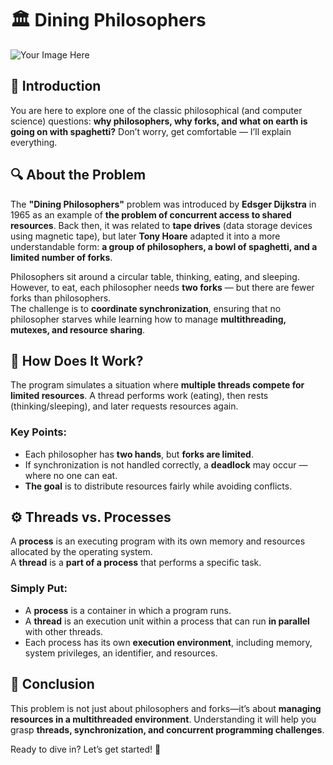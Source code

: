 # 🏛️ Dining Philosophers

![Your Image Here]([image_url](https://github.com/Moleksan/42_School_Philosophers/blob/main/_29f14337-1c4f-436e-823f-d63072f4cd9b%20(1).jpeg))

## 📖 Introduction  
You are here to explore one of the classic philosophical (and computer science) questions: **why philosophers, why forks, and what on earth is going on with spaghetti?** Don’t worry, get comfortable — I’ll explain everything.  

## 🔍 About the Problem  
The **"Dining Philosophers"** problem was introduced by **Edsger Dijkstra** in 1965 as an example of **the problem of concurrent access to shared resources**. Back then, it was related to **tape drives** (data storage devices using magnetic tape), but later **Tony Hoare** adapted it into a more understandable form: **a group of philosophers, a bowl of spaghetti, and a limited number of forks**.  

Philosophers sit around a circular table, thinking, eating, and sleeping. However, to eat, each philosopher needs **two forks** — but there are fewer forks than philosophers.  
The challenge is to **coordinate synchronization**, ensuring that no philosopher starves while learning how to manage **multithreading, mutexes, and resource sharing**.  

## 🤔 How Does It Work?  
The program simulates a situation where **multiple threads compete for limited resources**. A thread performs work (eating), then rests (thinking/sleeping), and later requests resources again.  

### Key Points:  
- Each philosopher has **two hands**, but **forks are limited**.  
- If synchronization is not handled correctly, a **deadlock** may occur — where no one can eat.  
- **The goal** is to distribute resources fairly while avoiding conflicts.  

## ⚙️ Threads vs. Processes  
A **process** is an executing program with its own memory and resources allocated by the operating system.  
A **thread** is a **part of a process** that performs a specific task.  

### Simply Put:  
- A **process** is a container in which a program runs.  
- A **thread** is an execution unit within a process that can run **in parallel** with other threads.  
- Each process has its own **execution environment**, including memory, system privileges, an identifier, and resources.  

## 🎯 Conclusion  
This problem is not just about philosophers and forks—it’s about **managing resources in a multithreaded environment**. Understanding it will help you grasp **threads, synchronization, and concurrent programming challenges**.  

Ready to dive in? Let’s get started! 🚀
